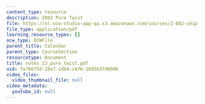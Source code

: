 ```yaml
---
content_type: resource
description: 2003 Pure Twist
file: https://ol-ocw-studio-app-qa.s3.amazonaws.com/courses/2-082-ship-structural-analysis-design-13-122-spring-2003/fa76675d28a71db4c6f61695b37d6946_notes_13_pure_twist.pdf
file_type: application/pdf
learning_resource_types: []
ocw_type: OCWFile
parent_title: Calendar
parent_type: CourseSection
resourcetype: Document
title: notes_13_pure_twist.pdf
uid: fa76675d-28a7-1db4-c6f6-1695b37d6946
video_files:
  video_thumbnail_file: null
video_metadata:
  youtube_id: null
---
```

